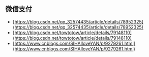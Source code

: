 ---
---
## 微信支付
- [https://blog.csdn.net/qq_32574435/article/details/78952325](https://blog.csdn.net/qq_32574435/article/details/78952325)
- [https://blog.csdn.net/towtotow/article/details/79148110](https://blog.csdn.net/towtotow/article/details/79148110)
- [https://www.cnblogs.com/SIHAIloveYAN/p/9279261.html](https://www.cnblogs.com/SIHAIloveYAN/p/9279261.html)